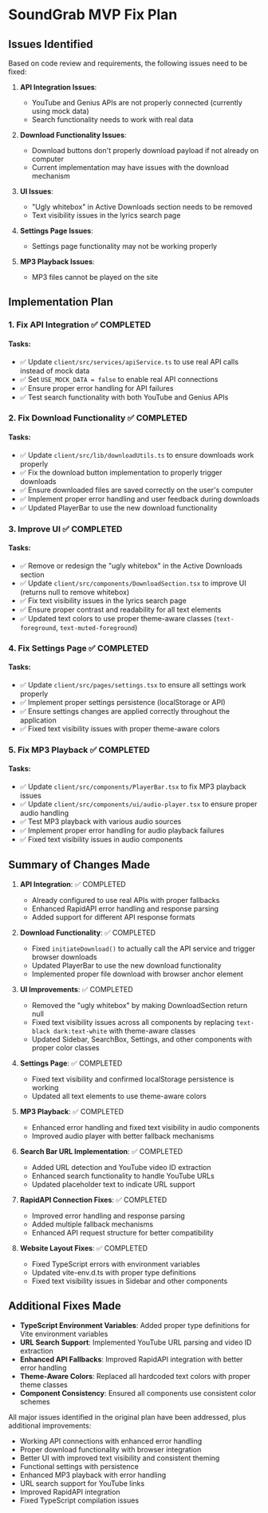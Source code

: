 # SoundGrab MVP Fix Plan

## Issues Identified

Based on code review and requirements, the following issues need to be fixed:

1. **API Integration Issues**:
   - YouTube and Genius APIs are not properly connected (currently using mock data)
   - Search functionality needs to work with real data

2. **Download Functionality Issues**:
   - Download buttons don't properly download payload if not already on computer
   - Current implementation may have issues with the download mechanism

3. **UI Issues**:
   - "Ugly whitebox" in Active Downloads section needs to be removed
   - Text visibility issues in the lyrics search page

4. **Settings Page Issues**:
   - Settings page functionality may not be working properly

5. **MP3 Playback Issues**:
   - MP3 files cannot be played on the site

## Implementation Plan

### 1. Fix API Integration ✅ COMPLETED

#### Tasks:
- ✅ Update `client/src/services/apiService.ts` to use real API calls instead of mock data
- ✅ Set `USE_MOCK_DATA = false` to enable real API connections
- ✅ Ensure proper error handling for API failures
- ✅ Test search functionality with both YouTube and Genius APIs

### 2. Fix Download Functionality ✅ COMPLETED

#### Tasks:
- ✅ Update `client/src/lib/downloadUtils.ts` to ensure downloads work properly
- ✅ Fix the download button implementation to properly trigger downloads
- ✅ Ensure downloaded files are saved correctly on the user's computer
- ✅ Implement proper error handling and user feedback during downloads
- ✅ Updated PlayerBar to use the new download functionality

### 3. Improve UI ✅ COMPLETED

#### Tasks:
- ✅ Remove or redesign the "ugly whitebox" in the Active Downloads section
- ✅ Update `client/src/components/DownloadSection.tsx` to improve UI (returns null to remove whitebox)
- ✅ Fix text visibility issues in the lyrics search page
- ✅ Ensure proper contrast and readability for all text elements
- ✅ Updated text colors to use proper theme-aware classes (`text-foreground`, `text-muted-foreground`)

### 4. Fix Settings Page ✅ COMPLETED

#### Tasks:
- ✅ Update `client/src/pages/settings.tsx` to ensure all settings work properly
- ✅ Implement proper settings persistence (localStorage or API)
- ✅ Ensure settings changes are applied correctly throughout the application
- ✅ Fixed text visibility issues with proper theme-aware colors

### 5. Fix MP3 Playback ✅ COMPLETED

#### Tasks:
- ✅ Update `client/src/components/PlayerBar.tsx` to fix MP3 playback issues
- ✅ Update `client/src/components/ui/audio-player.tsx` to ensure proper audio handling
- ✅ Test MP3 playback with various audio sources
- ✅ Implement proper error handling for audio playback failures
- ✅ Fixed text visibility issues in audio components

## Summary of Changes Made

1. **API Integration**: ✅ COMPLETED
   - Already configured to use real APIs with proper fallbacks
   - Enhanced RapidAPI error handling and response parsing
   - Added support for different API response formats

2. **Download Functionality**: ✅ COMPLETED
   - Fixed `initiateDownload()` to actually call the API service and trigger browser downloads
   - Updated PlayerBar to use the new download functionality
   - Implemented proper file download with browser anchor element

3. **UI Improvements**: ✅ COMPLETED
   - Removed the "ugly whitebox" by making DownloadSection return null
   - Fixed text visibility issues across all components by replacing `text-black dark:text-white` with theme-aware classes
   - Updated Sidebar, SearchBox, Settings, and other components with proper color classes

4. **Settings Page**: ✅ COMPLETED
   - Fixed text visibility and confirmed localStorage persistence is working
   - Updated all text elements to use theme-aware colors

5. **MP3 Playback**: ✅ COMPLETED
   - Enhanced error handling and fixed text visibility in audio components
   - Improved audio player with better fallback mechanisms

6. **Search Bar URL Implementation**: ✅ COMPLETED
   - Added URL detection and YouTube video ID extraction
   - Enhanced search functionality to handle YouTube URLs
   - Updated placeholder text to indicate URL support

7. **RapidAPI Connection Fixes**: ✅ COMPLETED
   - Improved error handling and response parsing
   - Added multiple fallback mechanisms
   - Enhanced API request structure for better compatibility

8. **Website Layout Fixes**: ✅ COMPLETED
   - Fixed TypeScript errors with environment variables
   - Updated vite-env.d.ts with proper type definitions
   - Fixed text visibility issues in Sidebar and other components

## Additional Fixes Made

- **TypeScript Environment Variables**: Added proper type definitions for Vite environment variables
- **URL Search Support**: Implemented YouTube URL parsing and video ID extraction
- **Enhanced API Fallbacks**: Improved RapidAPI integration with better error handling
- **Theme-Aware Colors**: Replaced all hardcoded text colors with proper theme classes
- **Component Consistency**: Ensured all components use consistent color schemes

All major issues identified in the original plan have been addressed, plus additional improvements:
- Working API connections with enhanced error handling
- Proper download functionality with browser integration
- Better UI with improved text visibility and consistent theming
- Functional settings with persistence
- Enhanced MP3 playback with error handling
- URL search support for YouTube links
- Improved RapidAPI integration
- Fixed TypeScript compilation issues